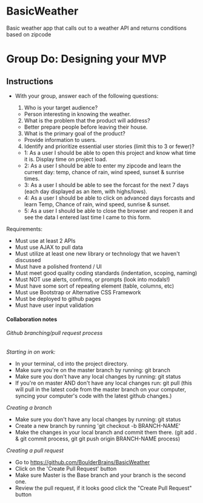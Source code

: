 # BasicWeather
Basic weather app that calls out to a weather API and returns conditions based on zipcode

# Group Do: Designing your MVP

## Instructions
* With your group, answer each of the following questions:
  1. Who is your target audience?
	- Person interesting in knowing the weather.

  2. What is the problem that the product will address?
	- Better prepare people before leaving their house.

  3. What is the primary goal of the product?
	- Provide information to users.

  4. Identify and prioritize essential user stories (limit this to 3 or fewer)?
	- 1:  As a user I should be able to open this project and know what time it is. Display time on project load.
	- 2: As a user I should be able to enter my zipcode and learn the current day: temp, chance of rain, wind speed, sunset & sunrise times.
	- 3: As a user I should be able to see the forcast for the next 7 days (each day displayed as an item, with highs/lows).
	- 4: As a user I should be able to click on advanced days forcasts and learn Temp, Chance of rain, wind speed, sunrise & sunset.
	- 5: As a user I should be able to close the browser and reopen it and see the data I entered last time I came to this form.

Requirements: 
- Must use at least 2 APIs
- Must use AJAX to pull data
- Must utilize at least one new library or technology that we haven't discussed
- Must have a polished frontend / UI
- Must meet good quality coding standards (indentation, scoping, naming)
- Must NOT use alerts, confirms, or prompts (look into modals!)
- Must have some sort of repeating element (table, columns, etc)
- Must use Bootstrap or Alternative CSS Framework
- Must be deployed to github pages
- Must have user input validation


#### Collaboration notes
###### Github branching/pull request process

*Starting in on work:*
- In your terminal, cd into the project directory. 
- Make sure you're on the master branch by running: git branch
- Make sure you don't have any local changes by running: git status
- If you're on master AND don't have any local changes run: git pull (this will pull in the latest code from the master branch on your computer, syncing your computer's code with the latest github changes.)


*Creating a branch*
- Make sure you don't have any local changes by running: git status
- Create a new branch by running 'git checkout -b BRANCH-NAME'
- Make the changes in your local branch and commit them there. (git add . & git commit process, git git push origin BRANCH-NAME process)

*Creating a pull request*
- Go to https://github.com/BoulderBrains/BasicWeather
- Click on the 'Create Pull Request' button
- Make sure Master is the Base branch and your branch is the second one.
- Review the pull request, if it looks good click the "Create Pull Request" button